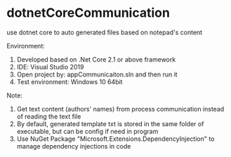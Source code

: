 # dotnetCoreCommunication
use dotnet core to auto generated files based on notepad's content

Environment:
1. Developed based on .Net Core 2.1 or above framework
2. IDE: Visual Studio 2019
3. Open project by: appCommunicaiton.sln and then run it
4. Test environment: Windows 10 64bit

Note:
1. Get text content (authors' names) from process communication instead of reading the text file
2. By default, generated template txt is stored in the same folder of executable, but can be config if need in program
3. Use NuGet Package "Microsoft.Extensions.DependencyInjection" to manage dependency injections in code
